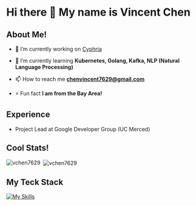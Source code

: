 <h1> Hi there 👋 My name is Vincent Chen </h1>

## About Me!


- 🔭 I’m currently working on [Cyphria](https://github.com/Vchen7629/Cyphria)

- 🌱 I’m currently learning **Kubernetes, Golang, Kafka, NLP (Natural Language Processing)**

- 📫 How to reach me **chenvincent7629@gmail.com**

- ⚡ Fun fact **I am from the Bay Area!**

## Experience
- Project Lead at Google Developer Group (UC Merced)
## Cool Stats!

<p><img align="left" src="https://github-readme-stats.vercel.app/api/top-langs?username=vchen7629&show_icons=true&locale=en&layout=compact&theme=cobalt&hide_border=true" alt="vchen7629" /></p>

<p>&nbsp;<img align="center" src="https://github-readme-stats.vercel.app/api?username=vchen7629&show_icons=true&locale=en&theme=cobalt&hide_border=true" alt="vchen7629" /></p>

## My Teck Stack
[![My Skills](https://skillicons.dev/icons?i=ts,js,html,css,flask,python,go,bash,react,express,nodejs,kafka,ansible,terraform,aws,docker,githubactions,tailwind,postman,vite,postgres,mongo,redis,prometheus,grafana,ansible,terraform&perline=10)](https://skillicons.dev)

<!--
**Vchen7629/Vchen7629** is a ✨ _special_ ✨ repository because its `README.md` (this file) appears on your GitHub profile.

Here are some ideas to get you started:

- 🔭 I’m currently working on ...
- 🌱 I’m currently learning ...
- 👯 I’m looking to collaborate on ...
- 🤔 I’m looking for help with ...
- 💬 Ask me about ...
- 📫 How to reach me: ...
- 😄 Pronouns: ...
- ⚡ Fun fact: ...
-->
